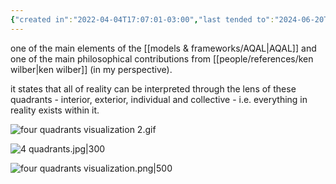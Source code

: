 ```yaml
---
{"created in":"2022-04-04T17:07:01-03:00","last tended to":"2024-06-20T16:45:03-03:00","aliases":["quadrants","ken wilber's quadrants","ken wilber's four quadrants","integral theory's quadrants","integral theory's four quadrants"],"tags":["alchemy","integraltheory","🌿","framework"],"dg-publish":true,"permalink":"/models-and-frameworks/four-quadrants/","dgPassFrontmatter":true,"created":"2022-04-04T17:07:01.878-03:00","updated":"2024-06-20T17:06:18.867-03:00"}
---
```


one of the main elements of the [[models & frameworks/AQAL\|AQAL]] and one of the main philosophical contributions from [[people/references/ken wilber\|ken wilber]] (in my perspective).

it states that all of reality can be interpreted through the lens of these quadrants - interior, exterior, individual and collective - i.e. everything in reality exists within it.

![four quadrants visualization 2.gif](/img/user/images/models%20&%20frameworks/four%20quadrants%20visualization%202.gif)

![4 quadrants.jpg|300](/img/user/tbprocessed/images/4%20quadrants.jpg)

![four quadrants visualization.png|500](/img/user/images/models%20&%20frameworks/four%20quadrants%20visualization.png)